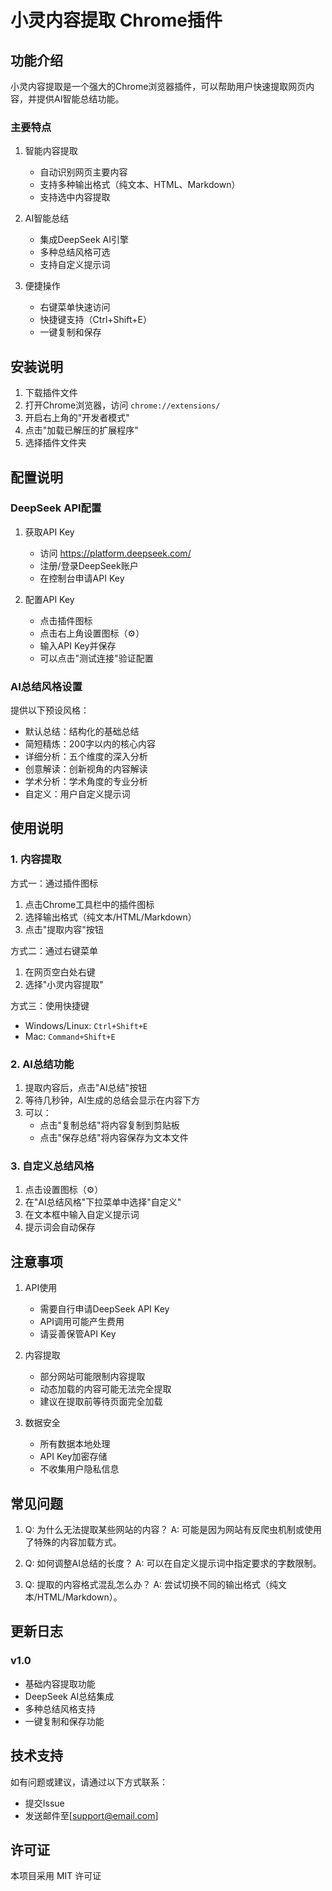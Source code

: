 # 小灵内容提取 Chrome插件

## 功能介绍

小灵内容提取是一个强大的Chrome浏览器插件，可以帮助用户快速提取网页内容，并提供AI智能总结功能。

### 主要特点

1. 智能内容提取
   - 自动识别网页主要内容
   - 支持多种输出格式（纯文本、HTML、Markdown）
   - 支持选中内容提取

2. AI智能总结
   - 集成DeepSeek AI引擎
   - 多种总结风格可选
   - 支持自定义提示词

3. 便捷操作
   - 右键菜单快速访问
   - 快捷键支持（Ctrl+Shift+E）
   - 一键复制和保存

## 安装说明

1. 下载插件文件
2. 打开Chrome浏览器，访问 `chrome://extensions/`
3. 开启右上角的"开发者模式"
4. 点击"加载已解压的扩展程序"
5. 选择插件文件夹

## 配置说明

### DeepSeek API配置

1. 获取API Key
   - 访问 https://platform.deepseek.com/
   - 注册/登录DeepSeek账户
   - 在控制台申请API Key

2. 配置API Key
   - 点击插件图标
   - 点击右上角设置图标（⚙️）
   - 输入API Key并保存
   - 可以点击"测试连接"验证配置

### AI总结风格设置

提供以下预设风格：
- 默认总结：结构化的基础总结
- 简短精炼：200字以内的核心内容
- 详细分析：五个维度的深入分析
- 创意解读：创新视角的内容解读
- 学术分析：学术角度的专业分析
- 自定义：用户自定义提示词

## 使用说明

### 1. 内容提取

方式一：通过插件图标
1. 点击Chrome工具栏中的插件图标
2. 选择输出格式（纯文本/HTML/Markdown）
3. 点击"提取内容"按钮

方式二：通过右键菜单
1. 在网页空白处右键
2. 选择"小灵内容提取"

方式三：使用快捷键
- Windows/Linux: `Ctrl+Shift+E`
- Mac: `Command+Shift+E`

### 2. AI总结功能

1. 提取内容后，点击"AI总结"按钮
2. 等待几秒钟，AI生成的总结会显示在内容下方
3. 可以：
   - 点击"复制总结"将内容复制到剪贴板
   - 点击"保存总结"将内容保存为文本文件

### 3. 自定义总结风格

1. 点击设置图标（⚙️）
2. 在"AI总结风格"下拉菜单中选择"自定义"
3. 在文本框中输入自定义提示词
4. 提示词会自动保存

## 注意事项

1. API使用
   - 需要自行申请DeepSeek API Key
   - API调用可能产生费用
   - 请妥善保管API Key

2. 内容提取
   - 部分网站可能限制内容提取
   - 动态加载的内容可能无法完全提取
   - 建议在提取前等待页面完全加载

3. 数据安全
   - 所有数据本地处理
   - API Key加密存储
   - 不收集用户隐私信息

## 常见问题

1. Q: 为什么无法提取某些网站的内容？
   A: 可能是因为网站有反爬虫机制或使用了特殊的内容加载方式。

2. Q: 如何调整AI总结的长度？
   A: 可以在自定义提示词中指定要求的字数限制。

3. Q: 提取的内容格式混乱怎么办？
   A: 尝试切换不同的输出格式（纯文本/HTML/Markdown）。

## 更新日志

### v1.0
- 基础内容提取功能
- DeepSeek AI总结集成
- 多种总结风格支持
- 一键复制和保存功能

## 技术支持

如有问题或建议，请通过以下方式联系：
- 提交Issue
- 发送邮件至[support@email.com]

## 许可证

本项目采用 MIT 许可证 

